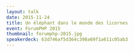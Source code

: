 ```yaml
---
layout: talk
date: 2015-11-24
title: Un éléphant dans le monde des licornes
event: ForumPHP 2015
thumbnail: forumphp-2015.jpg
speakerdeck: 63d746af5d364c398a69f1a611c05ab3
---
```

